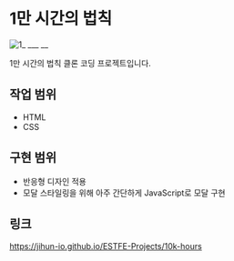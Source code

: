 # 1만 시간의 법칙

![1_ ___ __](https://github.com/user-attachments/assets/40a49a74-d438-48dd-a675-640d59248cae)


1만 시간의 법칙 클론 코딩 프로젝트입니다.

## 작업 범위
- HTML
- CSS

## 구현 범위
- 반응형 디자인 적용
- 모달 스타일링을 위해 아주 간단하게 JavaScript로 모달 구현

## 링크
https://jihun-io.github.io/ESTFE-Projects/10k-hours
